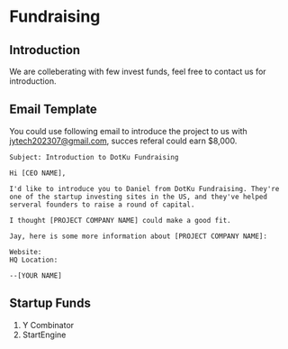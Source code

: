 # Fundraising

## Introduction

We are colleberating with few invest funds, feel free to contact us for introduction.

## Email Template

You could use following email to introduce the project to us with jytech202307@gmail.com, succes referal could earn $8,000.

```
Subject: Introduction to DotKu Fundraising

Hi [CEO NAME],

I'd like to introduce you to Daniel from DotKu Fundraising. They're one of the startup investing sites in the US, and they've helped serveral founders to raise a round of capital.

I thought [PROJECT COMPANY NAME] could make a good fit.

Jay, here is some more information about [PROJECT COMPANY NAME]:

Website:
HQ Location:

--[YOUR NAME]
```

## Startup Funds

1. Y Combinator
2. StartEngine
